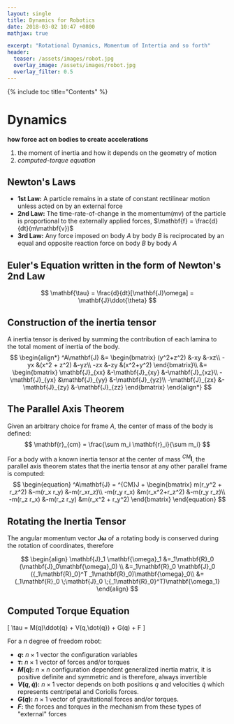 ```yaml
---
layout: single
title: Dynamics for Robotics
date: 2018-03-02 10:47 +0800
mathjax: true

excerpt: "Rotational Dynamics, Momentum of Intertia and so forth"
header:
  teaser: /assets/images/robot.jpg
  overlay_image: /assets/images/robot.jpg
  overlay_filter: 0.5
---
```

{% include toc title="Contents" %}


# Dynamics

**how force act on bodies to create accelerations**

1.  the moment of inertia and how it depends on the geometry of motion
2.  *computed-torque equation*




## Newton's Laws

-   **1st Law:** A particle remains in a state of constant rectilinear motion unless acted on by an external force
-   **2nd Law:** The time-rate-of-change in the momentum(mv) of the particle is proportional to the externally applied forces, $\mathbf{f} = \frac{d}{dt}(m\mathbf{v})$
-   **3rd Law:** Any force imposed on body $A$ by body $B$ is reciprocated by an equal and opposite reaction force on body $B$ by body $A$



## Euler's Equation written in the form of Newton's 2nd Law

$$
\mathbf{\tau} = \frac{d}{dt}[\mathbf{J}\omega] = \mathbf{J}\ddot{\theta}
$$




## Construction of the inertia tensor

A inertia tensor is derived by summing the contribution of each lamina to the total moment of inertia of the body.
$$
\begin{align*}
^A\mathbf{J} &=
	\begin{bmatrix}
	(y^2+z^2) &-xy &-xz\\
	-yx &(x^2 + z^2) &-yz\\
	-zx &-zy &(x^2+y^2)
	\end{bmatrix}\\
&=
	\begin{bmatrix}
		\mathbf{J}_{xx} &-\mathbf{J}_{xy} &-\mathbf{J}_{xz}\\
		-\mathbf{J}_{yx} &\mathbf{J}_{yy} &-\mathbf{J}_{yz}\\
		-\mathbf{J}_{zx} &-\mathbf{J}_{zy} &-\mathbf{J}_{zz}
	\end{bmatrix}
\end{align*}
$$



## The Parallel Axis Theorem

Given an arbitrary choice for frame $A$, the center of mass of the body is defined:
$$
\mathbf{r}_{cm} = \frac{\sum m_i \mathbf{r}_i}{\sum m_i}
$$

For a body with a known inertia tensor at the center of mass $^{CM}\mathbf{I}$, the parallel axis theorem states that the inertia tensor at any other parallel frame is computed:
$$
\begin{equation}
^A\mathbf{J} = ^{CM}J +
\begin{bmatrix}
m(r_y^2 + r_z^2) &-m(r_x r_y) &-m(r_xr_z)\\
-m(r_y r_x) &m(r_x^2+r_z^2) &-m(r_y r_z)\\
-m(r_z r_x) &-m(r_z r_y) &m(r_x^2 + r_y^2)
\end{bmatrix}
\end{equation}
$$



## Rotating the Inertia Tensor

The angular momentum vector $\mathbf{J\omega}$ of a rotating body is conserved during the rotation of coordinates, therefore

$$
\begin{align}
\mathbf{J}_1 \mathbf{\omega}_1  &=_1\mathbf{R}_0 (\mathbf{J}_0\mathbf{\omega}_0) \\
	&=_1\mathbf{R}_0 \mathbf{J}_0 ({_1\mathbf{R}_0}^T _1\mathbf{R}_0)\mathbf{\omega}_0\\
	&= (_1\mathbf{R}_0 \;\mathbf{J}_0 \;{_1\mathbf{R}_0}^T)\mathbf{\omega_1}
\end{align}
$$

## Computed Torque Equation

\[
\tau = M(q)\ddot{q} + V(q,\dot{q}) + G(q) + F
\]

For a $n$ degree of freedom robot:

-   **$q$:** $n\times 1$ vector the configuration variables
-   **$\tau$:** $n\times1$ vector of forces and/or torques
-   **$M(q)$:** $n\times n$ configuration dependent generalized inertia matrix, it is positive definite and symmetric and is therefore, always invertible
-   **$V(q,\dot{q})$:** $n\times 1$ vector depends on both positions $q$ and velocities $\dot{q}$ which represents centripetal and Coriolis forces.
-   **$G(q)$:** $n\times 1$ vector of gravitational forces and/or torques.
-   **$F$:** the forces and torques in the mechanism from these types of "external" forces
